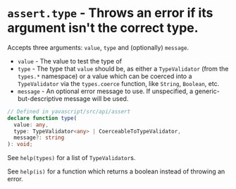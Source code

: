 # `assert.type` - Throws an error if its argument isn't the correct type.

Accepts three arguments: `value`, `type` and (optionally) `message`.

- `value` - The value to test the type of
- `type` - The type that `value` should be, as either a `TypeValidator` (from the `types.*` namespace) or a value which can be coerced into a `TypeValidator` via the `types.coerce` function, like `String`, `Boolean`, etc.
- `message` - An optional error message to use. If unspecified, a generic-but-descriptive message will be used.

```ts
// Defined in yavascript/src/api/assert
declare function type(
  value: any,
  type: TypeValidator<any> | CoerceableToTypeValidator,
  message?: string
): void;
```

See `help(types)` for a list of `TypeValidator`s.

See `help(is)` for a function which returns a boolean instead of throwing an error.

